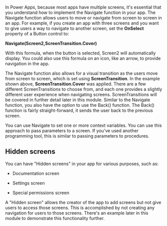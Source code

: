 In Power Apps, because most apps have multiple screens, it's essential that you understand how to implement the Navigate function in your app. The Navigate function allows users to move or navigate from screen to screen in an app. For example, if you create an app with three screens and you want to give users a way to navigate to another screen, set the
**OnSelect** property of a Button control to:

**Navigate(Screen2,ScreenTransition.Cover)**

With this formula, when the button is selected, 
Screen2 will automatically display. You could also use this formula on an icon, like
an arrow, to provide navigation in the app.

The Navigate function also allows for a visual transition as the users
move from screen to screen, which is set using **ScreenTransition**. In
the example shown above, **ScreenTransition.Cover** was
applied. There are a few different ScreenTransitions to choose from, and
each one provides a slightly different user experience when navigating
screens. ScreenTransitions will be covered in further detail later in
this module. Similar to the Navigate function, you also have the option
to use the Back() function. The Back() function is fairly
straight-forward, it sends the user back to the previous screen.

You can use Navigate to set one or more context variables. You can use
this approach to pass parameters to a screen. If you've used another
programming tool, this is similar to passing parameters to
procedures. 

Hidden screens
--------------

You can have "Hidden screens" in your app for various purposes, such
as:

-   Documentation screen

-   Settings screen

-   Special permissions screen

A "Hidden screen" allows the creator of the app to add screens but not
give users to access those screens. This is accomplished by not creating
any navigation for users to those screens. There's an example
later in this module to demonstrate this functionality further.
